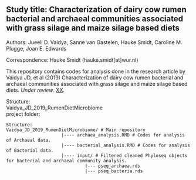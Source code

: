 Study title: Characterization of dairy cow rumen bacterial and archaeal communities associated with grass silage and maize silage based diets    
---------------------------------------------------------------------------------  

Authors: Jueeli D. Vaidya, Sanne van Gastelen, Hauke Smidt, Caroline M. Plugge, Joan E. Edwards    

Correspondence: Hauke Smidt (hauke.smidt[at]wur.nl)   

This repository contains codes for analysis done in the research article by Vaidya JD, et al (2019) Characterization of dairy cow rumen bacterial and archaeal communities associated with grass silage and maize silage based diets.  _Under review_. [XX](tobeupdated_when_uplished).  

Structure:  
Vaidya_JD_2019_RumenDietMicrobiome    
project folder:  

```
Structure:  
Vaidya_JD_2019_RumenDietMicrobiome/ # Main repository  
                     |---- archaea_analysis.RMD # Codes for analysis of Archaeal data.   
                     |---- bacterial_analysis.RMD # Codes for analysis of Bacterial data.   
                     |---- input/ # Filtered cleaned Phyloseq objects for bacterial and archaeal community analysis.  
                              |--- pseq_archaea.rds  
                              |--- pseq_bacteria.rds  

```

